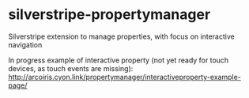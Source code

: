 # silverstripe-propertymanager
Silverstripe extension to manage properties, with focus on interactive navigation 


In progress example of interactive property (not yet ready for touch devices, as touch events are missing): http://arcoiris.cyon.link/propertymanager/interactiveproperty-example-page/
